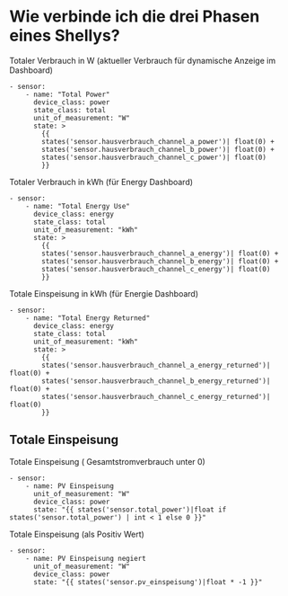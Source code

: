 # Wie verbinde ich die drei Phasen eines Shellys?


Totaler Verbrauch in W (aktueller Verbrauch für dynamische Anzeige im Dashboard)
```
- sensor:
    - name: "Total Power"
      device_class: power
      state_class: total
      unit_of_measurement: "W"
      state: >
        {{ 
        states('sensor.hausverbrauch_channel_a_power')| float(0) + 
        states('sensor.hausverbrauch_channel_b_power')| float(0) +
        states('sensor.hausverbrauch_channel_c_power')| float(0) 
        }}
```

Totaler Verbrauch in kWh (für Energy Dashboard)
```
- sensor:
    - name: "Total Energy Use"
      device_class: energy
      state_class: total
      unit_of_measurement: "kWh"
      state: >
        {{ 
        states('sensor.hausverbrauch_channel_a_energy')| float(0) + 
        states('sensor.hausverbrauch_channel_b_energy')| float(0) +
        states('sensor.hausverbrauch_channel_c_energy')| float(0) 
        }}
```

Totale Einspeisung in kWh (für Energie Dashboard)
```
- sensor:
    - name: "Total Energy Returned"
      device_class: energy
      state_class: total
      unit_of_measurement: "kWh"
      state: >
        {{ 
        states('sensor.hausverbrauch_channel_a_energy_returned')| float(0) + 
        states('sensor.hausverbrauch_channel_b_energy_returned')| float(0) +
        states('sensor.hausverbrauch_channel_c_energy_returned')| float(0) 
        }}
```

## Totale Einspeisung

Totale Einspeisung ( Gesamtstromverbrauch unter 0)
```
- sensor:
    - name: PV Einspeisung
      unit_of_measurement: "W"
      device_class: power
      state: "{{ states('sensor.total_power')|float if states('sensor.total_power') | int < 1 else 0 }}"
```

Totale Einspeisung (als Positiv Wert)
```
- sensor:
    - name: PV Einspeisung negiert
      unit_of_measurement: "W"
      device_class: power
      state: "{{ states('sensor.pv_einspeisung')|float * -1 }}"
```
